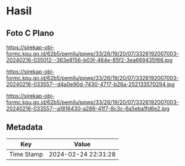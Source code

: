 # Hasil

## Foto C Plano

https://sirekap-obj-formc.kpu.go.id/62b5/pemilu/ppwp/33/26/19/20/07/3326192007003-20240216-035012--363e8156-b03f-464e-85f2-3ea669435f66.jpg

https://sirekap-obj-formc.kpu.go.id/62b5/pemilu/ppwp/33/26/19/20/07/3326192007003-20240216-033557--d4a0e90d-7430-4717-b26a-252133570294.jpg

https://sirekap-obj-formc.kpu.go.id/62b5/pemilu/ppwp/33/26/19/20/07/3326192007003-20240216-033557--a1816430-a286-41f7-8c3c-6a5eba1fd6e2.jpg


## Metadata

| Key        | Value               |
| ---------- | ------------------- |
| Time Stamp | 2024-02-24 22:31:28 |



